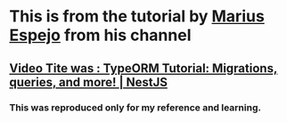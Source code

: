 # This is from the tutorial by [Marius Espejo](https://www.youtube.com/channel/UCDpd-qEwAI9wglx4tsEBAtw) from his channel

## [Video Tite was : TypeORM Tutorial: Migrations, queries, and more! | NestJS](https://youtu.be/sNosL578ECo)

### This was reproduced only for my reference and learning.


